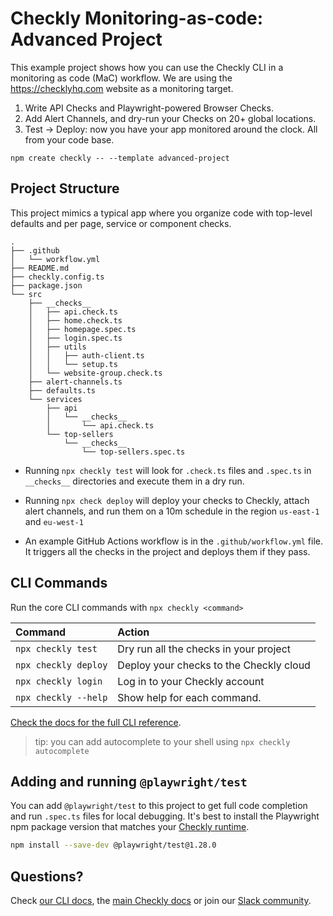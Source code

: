 # Checkly Monitoring-as-code: Advanced Project

This example project shows how you can use the Checkly CLI in a monitoring as code (MaC) workflow. We are using the
https://checklyhq.com website as a monitoring target.

1. Write API Checks and Playwright-powered Browser Checks.
2. Add Alert Channels, and dry-run your Checks on 20+ global locations.
3. Test -> Deploy: now you have your app monitored around the clock. All from your code base.

```
npm create checkly -- --template advanced-project
```

## Project Structure

This project mimics a typical app where you organize code with top-level defaults and per page, service or component checks.

```
.
├── .github
│   └── workflow.yml
├── README.md
├── checkly.config.ts
├── package.json
└── src
    ├── __checks__
    │   ├── api.check.ts
    │   ├── home.check.ts
    │   ├── homepage.spec.ts
    │   ├── login.spec.ts
    │   ├── utils
    │   │   ├── auth-client.ts
    │   │   └── setup.ts
    │   └── website-group.check.ts
    ├── alert-channels.ts
    ├── defaults.ts
    └── services
        ├── api
        │   └── __checks__
        │       └── api.check.ts
        └── top-sellers
            └── __checks__
                └── top-sellers.spec.ts
```

- Running `npx checkly test` will look for `.check.ts` files and `.spec.ts` in `__checks__` directories and execute them in a dry run.

- Running `npx check deploy` will deploy your checks to Checkly, attach alert channels, and run them on a 10m schedule in the 
region `us-east-1` and `eu-west-1`

- An example GitHub Actions workflow is in the `.github/workflow.yml` file. It triggers all the checks in the project and deploys
them if they pass.

## CLI Commands

Run the core CLI commands with `npx checkly <command>` 

| Command              | Action                                           |
|:---------------------|:-------------------------------------------------|
| `npx checkly test`   | Dry run all the checks in your project           |
| `npx checkly deploy` | Deploy your checks to the Checkly cloud          |
| `npx checkly login`  | Log in to your Checkly account                   |
| `npx checkly --help` | Show help for each command.                      |

[Check the docs for the full CLI reference](https://www.checklyhq.com/docs/cli/command-line-reference/).

> tip: you can add autocomplete to your shell using `npx checkly autocomplete`

## Adding and running `@playwright/test`

You can add `@playwright/test` to this project to get full code completion and run `.spec.ts` files for local debugging.
It's best to install the Playwright npm package version that matches your [Checkly runtime](https://www.checklyhq.com/docs/cli/npm-packages/).

```bash
npm install --save-dev @playwright/test@1.28.0
```

## Questions?

Check [our CLI docs](https://www.checklyhq.com/docs/cli/), the [main Checkly docs](https://checklyhq.com/docs) or 
join our [Slack community](https://checklyhq.com/slack).
